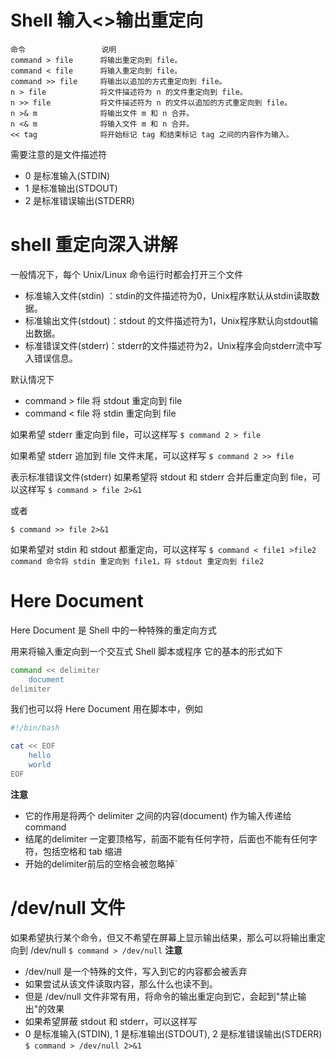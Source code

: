 # Shell 输入<>输出重定向
```note
命令                 说明
command > file      将输出重定向到 file。
command < file      将输入重定向到 file。
command >> file     将输出以追加的方式重定向到 file。
n > file            将文件描述符为 n 的文件重定向到 file。
n >> file           将文件描述符为 n 的文件以追加的方式重定向到 file。
n >& m              将输出文件 m 和 n 合并。
n <& m              将输入文件 m 和 n 合并。
<< tag              将开始标记 tag 和结束标记 tag 之间的内容作为输入。
```
需要注意的是文件描述符
+ 0 是标准输入(STDIN)
+ 1 是标准输出(STDOUT)
+ 2 是标准错误输出(STDERR)





# shell 重定向深入讲解
一般情况下，每个 Unix/Linux 命令运行时都会打开三个文件
+ 标准输入文件(stdin) ：stdin的文件描述符为0，Unix程序默认从stdin读取数据。
+ 标准输出文件(stdout)：stdout 的文件描述符为1，Unix程序默认向stdout输出数据。
+ 标准错误文件(stderr)：stderr的文件描述符为2，Unix程序会向stderr流中写入错误信息。

默认情况下
+ command > file 将 stdout 重定向到 file
+ command < file 将 stdin  重定向到 file



如果希望 stderr 重定向到 file，可以这样写
`$ command 2 > file`



如果希望 stderr 追加到 file 文件末尾，可以这样写
`$ command 2 >> file`



表示标准错误文件(stderr)
如果希望将 stdout 和 stderr 合并后重定向到 file，可以这样写
`$ command > file 2>&1`

或者

`$ command >> file 2>&1`



如果希望对 stdin 和 stdout 都重定向，可以这样写
`$ command < file1 >file2`
`command 命令将 stdin 重定向到 file1，将 stdout 重定向到 file2`




# Here Document
Here Document 是 Shell 中的一种特殊的重定向方式

用来将输入重定向到一个交互式 Shell 脚本或程序
它的基本的形式如下
```bash
command << delimiter
    document
delimiter
```
我们也可以将 Here Document 用在脚本中，例如
```bash
#!/bin/bash

cat << EOF
    hello
    world
EOF
```

**注意**
+ 它的作用是将两个 delimiter 之间的内容(document) 作为输入传递给 command
+ 结尾的delimiter 一定要顶格写，前面不能有任何字符，后面也不能有任何字符，包括空格和 tab 缩进
+ 开始的delimiter前后的空格会被忽略掉`




# /dev/null 文件
如果希望执行某个命令，但又不希望在屏幕上显示输出结果，那么可以将输出重定向到 /dev/null
`$ command > /dev/null`
**注意**
+ /dev/null 是一个特殊的文件，写入到它的内容都会被丢弃
+ 如果尝试从该文件读取内容，那么什么也读不到。
+ 但是 /dev/null 文件非常有用，将命令的输出重定向到它，会起到"禁止输出"的效果
+ 如果希望屏蔽 stdout 和 stderr，可以这样写
+ 0 是标准输入(STDIN), 1 是标准输出(STDOUT), 2 是标准错误输出(STDERR)
`$ command > /dev/null 2>&1`

















